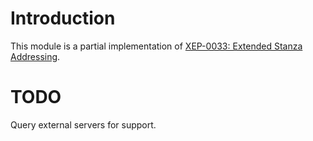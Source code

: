 # Introduction #

This module is a partial implementation of [XEP-0033: Extended Stanza Addressing](http://xmpp.org/extensions/xep-0033.html).

# TODO #
Query external servers for support.